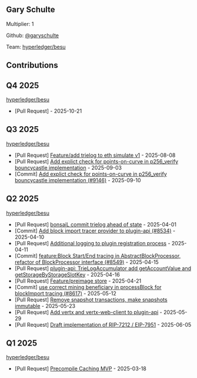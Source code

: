 
## Gary Schulte
Multiplier: 1

Github: [@garyschulte](https://github.com/garyschulte)

Team: [hyperledger/besu](https://github.com/hyperledger/besu/pulls?q=author%3Agaryschulte)

## Contributions

## Q4 2025


[hyperledger/besu](https://github.com/hyperledger/besu)
* [Pull Request] []() - 2025-10-21
## Q3 2025


[hyperledger/besu](https://github.com/hyperledger/besu)
* [Pull Request] [Feature/add trielog to eth simulate v1](https://github.com/hyperledger/besu/pull/9048) - 2025-08-08
* [Pull Request] [Add explict check for points-on-curve in p256_verify bouncycastle implementation](https://github.com/hyperledger/besu/pull/9146) - 2025-09-03
* [Commit] [Add explict check for points-on-curve in p256_verify bouncycastle implementation (#9146)](https://github.com/hyperledger/besu/commit/38e87253d1dd153ca2f8575c529fe059c1371ac7) - 2025-09-10
## Q2 2025


[hyperledger/besu](https://github.com/hyperledger/besu)
* [Pull Request] [bonsaiL commit trielog ahead of state](https://github.com/hyperledger/besu/pull/8500) - 2025-04-01
* [Commit] [Add block import tracer provider to plugin-api (#8534)](https://github.com/hyperledger/besu/commit/a3cb7368592d1adcf4f9fb0645d35d62c2a41bf8) - 2025-04-10
* [Pull Request] [Additional logging to plugin registration process](https://github.com/hyperledger/besu/pull/8544) - 2025-04-11
* [Commit] [feature:Block Start/End tracing in AbstractBlockProcessor, refactor of BlockProcessor interface (#8549)](https://github.com/hyperledger/besu/commit/c7b30c47e7d6973c74001b21cdeb848b1fe2262c) - 2025-04-15
* [Pull Request] [plugin-api: TrieLogAccumulator add getAccountValue and getStorageByStorageSlotKey](https://github.com/hyperledger/besu/pull/8556) - 2025-04-16
* [Pull Request] [Feature/preimage store](https://github.com/hyperledger/besu/pull/7800) - 2025-04-21
* [Commit] [use correct mining beneficiary in processBlock for blockImport tracing (#8617)](https://github.com/hyperledger/besu/commit/1723877b75125a9c656a6b7abe30781120eafba8) - 2025-05-12
* [Pull Request] [Remove snapshot transactions, make snapshots immutable](https://github.com/hyperledger/besu/pull/8688) - 2025-05-23
* [Pull Request] [Add vertx and vertx-web-client to plugin-api](https://github.com/hyperledger/besu/pull/8713) - 2025-05-29
* [Pull Request] [Draft implementation of RIP-7212 / EIP-7951](https://github.com/hyperledger/besu/pull/8750) - 2025-06-05
## Q1 2025

[hyperledger/besu](https://github.com/hyperledger/besu)
* [Pull Request] [Precompile Caching MVP](https://github.com/hyperledger/besu/pull/8095) - 2025-03-18
